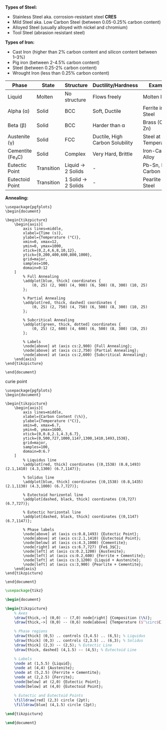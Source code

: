 **Types of Steel:**
- Stainless Steel aka. corrosion-resistant steel **CRES**
- Mild Steel aka. Low Carbon Steel (between 0.05-0.25% carbon content)
- Alloyed Steel (usually alloyed with nickel and chromium)
- Tool Steel (abrasion resistant steel)

**Types of Iron:**
- Cast Iron (higher than 2% carbon content and silicon content between 1–3%)
- Pig iron (between 2-4.5% carbon content)
- Steel (between 0.25-2% carbon content)
- Wrought Iron (less than 0.25% carbon content)

| Phase            | State      | Structure          | Ductility/Hardness              | Example                    |
| ---------------- | ---------- | ------------------ | ------------------------------- | -------------------------- |
| Liquid           | Molten     | No structure       | Flows freely                    | Molten Iron                |
| Alpha (α)        | Solid      | BCC                | Soft, Ductile                   | Ferrite in Steel           |
| Beta (β)         | Solid      | BCC                | Harder than α                   | Brass (Cu-Zn)              |
| Austenite (γ)    | Solid      | FCC                | Ductile, High Carbon Solubility | Steel at High Temperatures |
| Cementite (Fe₃C) | Solid      | Complex            | Very Hard, Brittle              | Iron-Carbon Alloy          |
| Eutectic Point   | Transition | Liquid → 2 Solids  | -                               | Pb-Sn, Iron-Carbon         |
| Eutectoid Point  | Transition | 1 Solid → 2 Solids | -                               | Pearlite in Steel          |

**Annealing:**

```
\usepackage{pgfplots}
\begin{document}

\begin{tikzpicture}
    \begin{axis}[
        axis lines=middle,
        xlabel={Time (s)},
        ylabel={Temperature (°C)},
        xmin=0, xmax=12,
        ymin=0, ymax=1000,
        xtick={0,2,4,6,8,10,12},
        ytick={0,200,400,600,800,1000},
        grid=major,
        samples=100,
        domain=0:12
    ]
        % Full Annealing
        \addplot[blue, thick] coordinates {
            (0, 25) (2, 900) (4, 900) (6, 500) (8, 300) (10, 25)
        };
        
        % Partial Annealing
        \addplot[red, thick, dashed] coordinates {
            (0, 25) (2, 750) (4, 750) (6, 500) (8, 300) (10, 25)
        };
        
        % Subcritical Annealing
        \addplot[green, thick, dotted] coordinates {
            (0, 25) (2, 600) (4, 600) (6, 500) (8, 300) (10, 25)
        };
        
        % Labels
        \node[above] at (axis cs:2,900) {Full Annealing};
        \node[above] at (axis cs:2,750) {Partial Annealing};
        \node[above] at (axis cs:2,600) {Subcritical Annealing};
    \end{axis}
\end{tikzpicture}

\end{document}
```

curie point

```
\usepackage{pgfplots}
\begin{document}

\begin{tikzpicture}
    \begin{axis}[
        axis lines=middle,
        xlabel={Carbon Content (\%)},
        ylabel={Temperature (°C)},
        xmin=0, xmax=6.7,
        ymin=0, ymax=1600,
        xtick={0,0.8,2.1,4.3,6.7},
        ytick={0,500,727,1000,1147,1300,1410,1493,1538},
        grid=major,
        samples=100,
        domain=0:6.7
    ]
        % Liquidus line
        \addplot[red, thick] coordinates {(0,1538) (0.8,1493) (2.1,1410) (4.3,1300) (6.7,1147)};
        
        % Solidus line
        \addplot[blue, thick] coordinates {(0,1538) (0.8,1435) (2.1,1130) (4.3,1000) (6.7,727)};
        
        % Eutectoid horizontal line
        \addplot[dashed, black, thick] coordinates {(0,727) (6.7,727)};
        
        % Eutectic horizontal line
        \addplot[dashed, black, thick] coordinates {(0,1147) (6.7,1147)};
        
        % Phase labels
        \node[above] at (axis cs:0.8,1493) {Eutectic Point};
        \node[above] at (axis cs:2.1,1410) {Eutectoid Point};
        \node[below] at (axis cs:4.3,1000) {Cementite};
        \node[right] at (axis cs:6.7,727) {Fe$_3$C};
        \node[left] at (axis cs:0.2,1200) {Austenite};
        \node[left] at (axis cs:0.2,600) {Ferrite + Cementite};
        \node[left] at (axis cs:3,1200) {Liquid + Austenite};
        \node[left] at (axis cs:3,900) {Pearlite + Cementite};
    \end{axis}
\end{tikzpicture}

\end{document}
```



```tikz
\usepackage{tikz}

\begin{document}

\begin{tikzpicture}
    % Axes
    \draw[thick,->] (0,0) -- (7,0) node[right] {Composition (\%)};
    \draw[thick,->] (0,0) -- (0,6) node[above] {Temperature ($^\circ$C)};

    % Phase regions
    \draw[thick] (0,5) .. controls (3,4.5) .. (6,5); % Liquidus
    \draw[thick] (0,3) .. controls (2,3.5) .. (6,3); % Solidus
    \draw[thick] (2,3) -- (2,5); % Eutectic Line
    \draw[thick, dashed] (4,1.5) -- (4,5); % Eutectoid Line

    % Labels
    \node at (1,5.5) {Liquid};
    \node at (4,4) {Austenite};
    \node at (5,2.5) {Ferrite + Cementite};
    \node at (2,2.5) {Ferrite};
    \node[below] at (2,0) {Eutectic Point};
    \node[below] at (4,0) {Eutectoid Point};

    % Eutectic and Eutectoid Points
    \filldraw[red] (2,3) circle (2pt);
    \filldraw[blue] (4,1.5) circle (2pt);
    
\end{tikzpicture}

\end{document}

```

